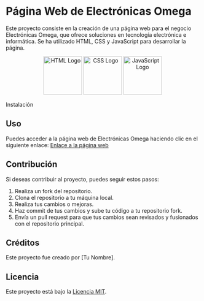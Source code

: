 # Página Web de Electrónicas Omega

Este proyecto consiste en la creación de una página web para el negocio Electrónicas Omega, que ofrece soluciones en tecnología electrónica e informática. 
Se ha utilizado HTML, CSS y JavaScript para desarrollar la página.

<p align="center">
  <img src="https://upload.wikimedia.org/wikipedia/commons/thumb/6/61/HTML5_logo_and_wordmark.svg/320px-HTML5_logo_and_wordmark.svg.png" alt="HTML Logo" width="100">
  <img src="https://upload.wikimedia.org/wikipedia/commons/thumb/d/d5/CSS3_logo_and_wordmark.svg/320px-CSS3_logo_and_wordmark.svg.png" alt="CSS Logo" width="100">
  <img src="https://upload.wikimedia.org/wikipedia/commons/thumb/9/99/Unofficial_JavaScript_logo_2.svg/320px-Unofficial_JavaScript_logo_2.svg.png" alt="JavaScript Logo" width="100">
</p

## Instalación


## Uso

Puedes acceder a la página web de Electrónicas Omega haciendo clic en el siguiente enlace: [Enlace a la página web](#)

## Contribución

Si deseas contribuir al proyecto, puedes seguir estos pasos:

1. Realiza un fork del repositorio.
2. Clona el repositorio a tu máquina local.
3. Realiza tus cambios o mejoras.
4. Haz commit de tus cambios y sube tu código a tu repositorio fork.
5. Envía un pull request para que tus cambios sean revisados y fusionados con el repositorio principal.

## Créditos

Este proyecto fue creado por [Tu Nombre].

## Licencia

Este proyecto está bajo la [Licencia MIT](https://opensource.org/licenses/MIT).

